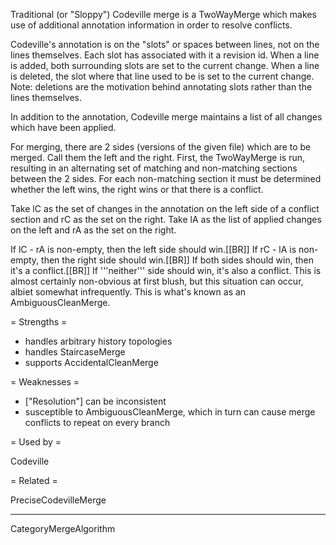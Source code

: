 Traditional (or "Sloppy") Codeville merge is a TwoWayMerge which makes use of additional annotation information in order to resolve conflicts.

Codeville's annotation is on the "slots" or spaces between lines, not on the lines themselves.  Each slot has associated with it a revision id.  When a line is added, both surrounding slots are set to the current change. When a line is deleted, the slot where that line used to be is set to the current change. Note: deletions are the motivation behind annotating slots rather than the lines themselves.

In addition to the annotation, Codeville merge maintains a list of all changes which have been applied.

For merging, there are 2 sides (versions of the given file) which are to be merged. Call them the left and the right. First, the TwoWayMerge is run, resulting in an alternating set of matching and non-matching sections between the 2 sides. For each non-matching section it must be determined whether the left wins, the right wins or that there is a conflict.

Take lC as the set of changes in the annotation on the left side of a conflict section and rC as the set on the right. Take lA as the list of applied changes on the left and rA as the set on the right.

If lC - rA is non-empty, then the left side should win.[[BR]]
If rC - lA is non-empty, then the right side should win.[[BR]]
If both sides should win, then it's a conflict.[[BR]]
If '''neither''' side should win, it's also a conflict. This is almost certainly non-obvious at first blush, but this situation can occur, albiet somewhat infrequently. This is what's known as an AmbiguousCleanMerge.

= Strengths =

 * handles arbitrary history topologies
 * handles StaircaseMerge
 * supports AccidentalCleanMerge

= Weaknesses =

 * ["Resolution"] can be inconsistent
 * susceptible to AmbiguousCleanMerge, which in turn can cause merge conflicts to repeat on every branch

= Used by =

Codeville

= Related =

PreciseCodevilleMerge

----

CategoryMergeAlgorithm
